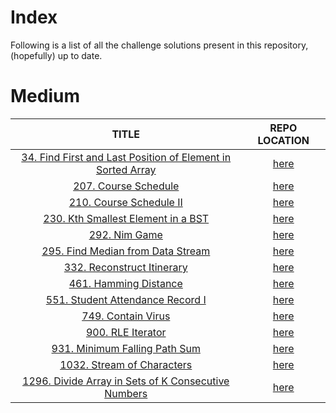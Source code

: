 # Index

Following is a list of all the challenge solutions present in this repository, (hopefully) up to date.

# Medium

|   TITLE   |   REPO LOCATION   |
|:---------:|:----------------:|
|[34. Find First and Last Position of Element in Sorted Array](https://leetcode.com/problems/find-first-and-last-position-of-element-in-sorted-array/)|[here](./Challenges/Medium/34)|
|[207. Course Schedule](https://leetcode.com/problems/course-schedule/)|[here](./Challenges/Medium/207)|
|[210. Course Schedule II](https://leetcode.com/problems/course-schedule-ii/)|[here](./Challenges/Medium/210)|
|[230. Kth Smallest Element in a BST](https://leetcode.com/problems/kth-smallest-element-in-a-bst/)|[here](./Challenges/Medium/230)|
|[292. Nim Game](https://leetcode.com/problems/nim-game/)|[here](./Challenges/Easy/292)|
|[295. Find Median from Data Stream](https://leetcode.com/problems/find-median-from-data-stream/)|[here](./Challenges/Hard/295)|
|[332. Reconstruct Itinerary](https://leetcode.com/problems/reconstruct-itinerary/)|[here](./Challenges/Medium/332)|
|[461. Hamming Distance](https://leetcode.com/problems/hamming-distance/)|[here](./Challenges/Easy/461)|
|[551. Student Attendance Record I](https://leetcode.com/problems/student-attendance-record-i/)|[here](./Challenges/Easy/551)|
|[749. Contain Virus](https://leetcode.com/problems/contain-virus/)|[here](./Challenges/Hard/749)|
|[900. RLE Iterator](https://leetcode.com/problems/rle-iterator/)|[here](./Challenges/Medium/900)|
|[931. Minimum Falling Path Sum](https://leetcode.com/problems/minimum-falling-path-sum/)|[here](./Challenges/Medium/931)|
|[1032. Stream of Characters](https://leetcode.com/problems/stream-of-characters/)|[here](./Challenges/Hard/1032)|
|[1296. Divide Array in Sets of K Consecutive Numbers](https://leetcode.com/problems/divide-array-in-sets-of-k-consecutive-numbers/)|[here](./Challenges/Medium/1296)|